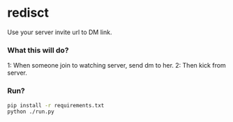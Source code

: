 # redisct
Use your server invite url to DM link.

### What this will do?
1: When someone join to watching server, send dm to her.
2: Then kick from server.

### Run?
```bash
pip install -r requirements.txt
python ./run.py
```
